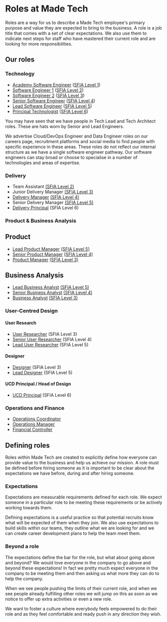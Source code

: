 # Roles at Made Tech

Roles are a way for us to describe a Made Tech employee's primary purpose and
value they are expected to bring to the business. A role is a job title that comes with a set of clear expectations. We also use them
to indicate next steps for staff who have mastered their current role and are
looking for more responsibilities.

## Our roles

### Technology

 - [Academy Software Engineer](academy_software_engineer.md) ([SFIA Level 1](sfia/academy_software_engineer.md))
 - [Software Engineer 1](software_engineer_1.md) ([SFIA Level 2](sfia/software_engineer_1.md))
 - [Software Engineer 2](software_engineer_2.md) ([SFIA Level 3](sfia/software_engineer_2.md))
 - [Senior Software Engineer](senior_software_engineer.md) ([SFIA Level 4](sfia/senior_software_engineer.md))
 - [Lead Software Engineer](lead_software_engineer.md) ([SFIA Level 5](sfia/lead_software_engineer.md))
 - [Principal Technologist](principal_technologist.md) ([SFIA Level 6](sfia/principal_technologist.md))

You may have seen that we have people in Tech Lead and Tech Architect roles. These are hats worn by Senior and Lead Engineers.

We advertise Cloud/DevOps Engineer and Data Engineer roles on our careers page, recruitment platforms and social media to find people with specific experience in these areas. These roles do not reflect our internal structure as we have a single software engineer pathway. Our software engineers can stay broad or choose to specialise in a number of technologies and areas of expertise.

### Delivery

- Team Assistant [(SFIA Level 2)](sfia/junior_delivery_manager.md)
- Junior Delivery Manager [(SFIA Level 3)](sfia/junior_delivery_manager.md)
- [Delivery Manager](delivery_manager.md) [(SFIA Level 4)](sfia/delivery_manager.md)
- Senior Delivery Manager [(SFIA Level 5)](sfia/senior_delivery_manager.md)
- [Delivery Principal](delivery_principal.md) (SFIA Level 6)

### Product & Business Analysis

## Product

- [Lead Product Manager](lead_product_manager.md) [(SFIA Level 5)](sfia/lead_product_manager.md)
- [Senior Product Manager](senior_product_manager.md) [(SFIA Level 4)](sfia/senior_product_manager.md)
- [Product Manager](product_manager.md) [(SFIA Level 3)](sfia/product_manager.md)

## Business Analysis

- [Lead Business Analyst](lead_business_analyst.md) [(SFIA Level 5)](sfia/lead_business_analyst.md)
- [Senior Business Analyst](senior_business_analyst.md) [(SFIA Level 4)](sfia/senior_business_analyst.md)
- [Business Analyst](business_analyst.md) [(SFIA Level 3)](sfia/business_analyst.md)

### User-Centred Design

#### User Research

- [User Researcher](user_researcher.md) (SFIA Level 3)
- [Senior User Researcher](senior_user_researcher.md) (SFIA Level 4)
- [Lead User Researcher](lead_user_researcher.md) (SFIA Level 5)

#### Designer

- [Designer](designer.md) (SFIA Level 3)
- [Lead Designer](lead_designer.md) (SFIA Level 5)

#### UCD Principal / Head of Design

- [UCD Principal](ucd_principal.md) (SFIA Level 6)

### Operations and Finance

- [Operations Coordinator](operations_coordinator.md)
- [Operations Manager](operations_manager.md)
- [Financial Controller](financial_controller.md)

## Defining roles

Roles within Made Tech are created to explicitly define how everyone can provide value to the business and help us achieve our mission. A role must be defined before hiring someone as it is important to be clear about the expectations we have before, during and after hiring someone.

### Expectations

Expectations are measurable requirements defined for each role. We expect someone in a particular role to be meeting these requirements or be actively working towards them.

Defining expectations is a useful practice so that potential recruits know what will be expected of them when they join. We also use expectations to build skills within our teams, they outline what we are looking for and we can create career development plans to help the team meet them.

### Beyond a role

The expectations define the bar for the role, but what about going above and beyond? We would love everyone in the company to go above and beyond these expectations! In fact we pretty much expect everyone in the company to be meeting them and then asking us what more they can do to help the company.

When we see people pushing the limits of their current role, and when we see people already fulfilling other roles we will jump on this as soon as we notice to offer up extra activities or even a new role.

We want to foster a culture where everybody feels empowered to do their role and
as they feel comfortable and ready push in any direction they wish.
